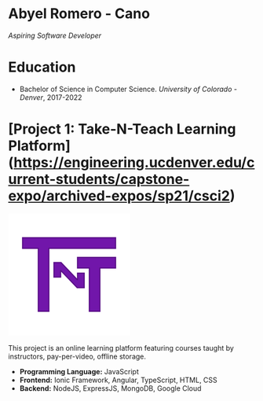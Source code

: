 # Abyel Romero - Cano
*Aspiring Software Developer*

# Education
* Bachelor of Science in Computer Science. *University of Colorado - Denver*, 2017-2022

# [Project 1: Take-N-Teach Learning Platform] (https://engineering.ucdenver.edu/current-students/capstone-expo/archived-expos/sp21/csci2)
![alt text](thumbnail_image.png)

This project is an online learning platform featuring courses taught by instructors, pay-per-video, offline storage.
* **Programming Language:** JavaScript
* **Frontend:** Ionic Framework, Angular, TypeScript, HTML, CSS
* **Backend:** NodeJS, ExpressJS, MongoDB, Google Cloud



 
